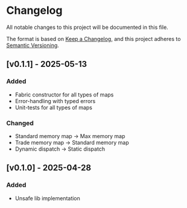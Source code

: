 # Changelog

All notable changes to this project will be documented in this file.

The format is based on [Keep a Changelog](https://keepachangelog.com/en/1.1.0/),
and this project adheres to [Semantic Versioning](https://semver.org/spec/v2.0.0.html).

## [v0.1.1] - 2025-05-13

### Added

- Fabric constructor for all types of maps
- Error-handling with typed errors
- Unit-tests for all types of maps

### Changed

- Standard memory map -> Max memory map
- Trade memory map -> Standard memory map
- Dynamic dispatch -> Static dispatch

## [v0.1.0] - 2025-04-28

### Added

- Unsafe lib implementation